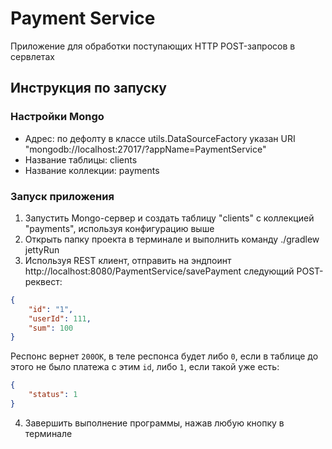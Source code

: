 # Payment Service

Приложение для обработки поступающих HTTP POST-запросов в сервлетах

## Инструкция по запуску
### Настройки Mongo
* Адрес: по дефолту в классе utils.DataSourceFactory указан URI "mongodb://localhost:27017/?appName=PaymentService"
* Название таблицы: clients
* Название коллекции: payments

### Запуск приложения
1. Запустить Mongo-сервер и создать таблицу "clients" с коллекцией "payments", используя конфигурацию выше
2. Открыть папку проекта в терминале и выполнить команду ./gradlew jettyRun
3. Используя REST клиент, отправить на эндпоинт http://localhost:8080/PaymentService/savePayment следующий POST-реквест:

```json
{
	"id": "1",
	"userId": 111,
	"sum": 100
}
```

Респонс вернет ```200ОК```, в теле респонса будет либо ```0```, если в таблице до этого не было платежа с этим ```id```, либо ```1```, если такой уже есть:

```json
{
	"status": 1
}
```

4. Завершить выполнение программы, нажав любую кнопку в терминале